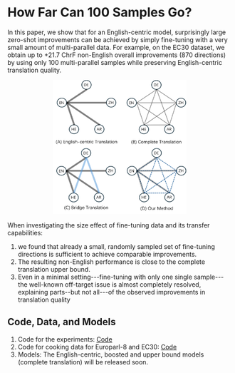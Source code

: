 # How Far Can 100 Samples Go?
In this paper, we show that for an English-centric model, surprisingly large zero-shot improvements
can be achieved by simply fine-tuning with a very small amount of multi-parallel data. 
For example, on the EC30 dataset, we obtain up to +21.7 ChrF non-English overall improvements (870 directions) by using
only 100 multi-parallel samples while preserving English-centric translation quality. 


<div style="text-align:center;">
    <img src="figures/Figure-1.png" width="300" height="300">
</div>


When investigating the size effect of fine-tuning data and its transfer capabilities:
1) we found that already a small, randomly sampled set of fine-tuning directions is sufficient to achieve comparable improvements.
2) The resulting non-English performance is close to the complete translation upper bound. 
3) Even in a minimal setting---fine-tuning with only one single sample---the well-known off-target issue is almost completely resolved, explaining parts--but not all---of the observed improvements in translation quality

## Code, Data, and Models
1. Code for the experiments: [Code](https://github.com/research-anonymous/MultiParallelFinetuning4MMT/tree/main/europarl_experiments)
2. Code for cooking data for Europarl-8 and EC30: [Code](xx)
3. Models: The English-centric, boosted and upper bound models (complete translation) will be released soon.


